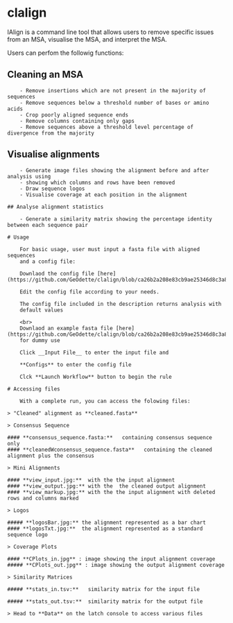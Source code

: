 # clalign
IAlign is a command line tool
    that allows users to remove specific issues from an MSA, visualise the MSA, and interpret the MSA.
    
Users can perfom the followig functions:
## Cleaning an MSA

        - Remove insertions which are not present in the majority of sequences
        - Remove sequences below a threshold number of bases or amino acids
        - Crop poorly aligned sequence ends
        - Remove columns containing only gaps
        - Remove sequences above a threshold level percentage of divergence from the majority
## Visualise alignments

        - Generate image files showing the alignment before and after analysis using 
        - showing which columns and rows have been removed
        - Draw sequence logos
        - Visualise coverage at each position in the alignment

    ## Analyse alignment statistics 

        - Generate a similarity matrix showing the percentage identity between each sequence pair 

    # Usage 

        For basic usage, user must input a fasta file with aligned sequences
        and a config file: 

        Downlaod the config file [here](https://github.com/GeOdette/clalign/blob/ca26b2a208e83cb9ae25346d8c3a8c46c899ae48/my_configs.ini) 

        Edit the config file according to your needs. 

        The config file included in the description returns analysis with 
        default values

        <br>
        Downlaod an example fasta file [here](https://github.com/GeOdette/clalign/blob/ca26b2a208e83cb9ae25346d8c3a8c46c899ae48/data/example4.fasta) 
        for dummy use

        Click __Input File__ to enter the input file and 

        **Configs** to enter the config file

        Clck **Launch Workflow** button to begin the rule

    # Accessing files 

        With a complete run, you can access the folowing files:

    > "Cleaned" alignment as **cleaned.fasta** 

    > Consensus Sequence

    #### **consensus_sequence.fasta:**   containing consensus sequence only
    #### **cleanedWconsensus_sequence.fasta**   containing the cleaned alignment plus the consensus

    > Mini Alignments 

    #### **view_input.jpg:**  with the the input alignment
    #### **view_output.jpg:** with the  the cleaned output alignment
    #### **view_markup.jpg:** with the the input alignment with deleted rows and columns marked

    > Logos 

    ##### **logosBar.jpg:** the alignment represented as a bar chart
    #### **logosTxt.jpg:**  the alignment represented as a standard sequence logo 

    > Coverage Plots 

    #### **CPlots_in.jpg** : image showing the input alignment coverage
    ##### **CPlots_out.jpg** : image showing the output alignment coverage

    > Similarity Matrices 

    ##### **stats_in.tsv:**   similarity matrix for the input file

    ##### **stats_out.tsv:**  similarity matrix for the output file

    > Head to **Data** on the latch console to access various files
